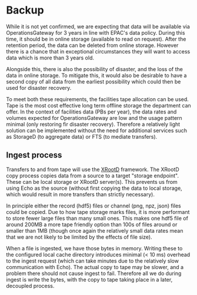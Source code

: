 # Backup

While it is not yet confirmed, we are expecting that data will be available via OperationsGateway for 3 years in line with EPAC's data policy. During this time, it should be in online storage (available to read on request). After the retention period, the data can be deleted from online storage. However there is a chance that in exceptional circumstances they will want to access data which is more than 3 years old.

Alongside this, there is also the possibility of disaster, and the loss of the data in online storage. To mitigate this, it would also be desirable to have a second copy of all data from the earliest possibility which could then be used for disaster recovery.

To meet both these requirements, the facilities tape allocation can be used. Tape is the most cost effective long term offline storage the department can offer. In the context of facilities data (PBs per year), the data rates and volumes expected for OperationsGateway are low and the usage pattern minimal (only restoring fir disaster recovery). Therefore a relatively light solution can be implemented without the need for additional services such as StorageD (to aggregate data) or FTS (to mediate transfers).

## Ingest process

Transfers to and from tape will use the [XRootD](https://xrootd.org/) framework. The XRootD copy process copies data from a source to a target "storage endpoint". These can be local storage or XRootD server(s). This prevents us from using Echo as the source (without first copying the data to local storage, which would result in more transfers than strictly necessary).

In principle either the record (hdf5) files or channel (png, npz, json) files could be copied. Due to how tape storage marks files, it is more performant to store fewer large files than many small ones. This makes one hdf5 file of around 200MB a more tape friendly option than 100s of files around or smaller than 1MB (though once again the relatively small data rates mean that we are not likely to be limited by the effects of file size).

When a file is ingested, we have those bytes in memory. Writing these to the configured local cache directory introduces minimal (< 10 ms) overhead to the ingest request (which can take minutes due to the relatively slow communication with Echo). The actual copy to tape may be slower, and a problem there should not cause ingest to fail. Therefore all we do during ingest is write the bytes, with the copy to tape taking place in a later, decoupled process.

